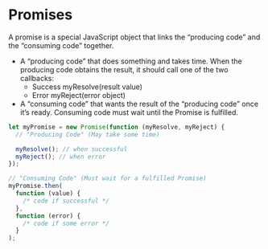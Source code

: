 # Promises

A promise is a special JavaScript object that links the “producing code” and the “consuming code” together.

- A “producing code” that does something and takes time. When the producing code obtains the result, it should call one of the two callbacks:
  - Success myResolve(result value)
  - Error myReject(error object)
- A “consuming code” that wants the result of the “producing code” once it’s ready. Consuming code must wait until the Promise is fulfilled.

```javascript
let myPromise = new Promise(function (myResolve, myReject) {
  // "Producing Code" (May take some time)

  myResolve(); // when successful
  myReject(); // when error
});

// "Consuming Code" (Must wait for a fulfilled Promise)
myPromise.then(
  function (value) {
    /* code if successful */
  },
  function (error) {
    /* code if some error */
  }
);
```
